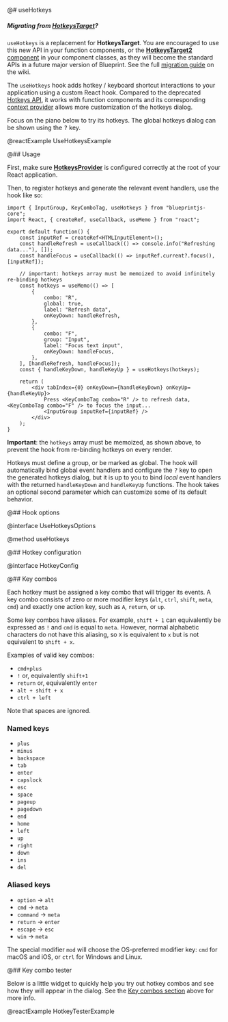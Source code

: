 @# useHotkeys

<div class="@ns-callout @ns-intent-primary @ns-icon-info-sign @ns-callout-has-body-content">
    <h5 class="@ns-heading">

Migrating from [__HotkeysTarget__](#core/legacy/hotkeys-legacy)?

</h5>

`useHotkeys` is a replacement for __HotkeysTarget__. You are encouraged to use this new API in your function
components, or the [__HotkeysTarget2__ component](#core/components/hotkeys-target2) in your component classes,
as they will become the standard APIs in a future major version of Blueprint. See the full
[migration guide](https://github.com/palantir/blueprint/wiki/HotkeysTarget-&-useHotkeys-migration) on the wiki.

</div>

The `useHotkeys` hook adds hotkey / keyboard shortcut interactions to your application using a custom React hook.
Compared to the deprecated [Hotkeys API](#core/legacy/hotkeys-legacy), it works with function components and its
corresponding [context provider](#core/context/hotkeys-provider) allows more customization of the hotkeys dialog.

Focus on the piano below to try its hotkeys. The global hotkeys dialog can be shown using the <kbd>?</kbd> key.

@reactExample UseHotkeysExample

@## Usage

First, make sure [__HotkeysProvider__](#core/context/hotkeys-provider) is configured correctly at the root of your
React application.

Then, to register hotkeys and generate the relevant event handlers, use the hook like so:

```tsx
import { InputGroup, KeyComboTag, useHotkeys } from "blueprintjs-core";
import React, { createRef, useCallback, useMemo } from "react";

export default function() {
    const inputRef = createRef<HTMLInputElement>();
    const handleRefresh = useCallback(() => console.info("Refreshing data..."), []);
    const handleFocus = useCallback(() => inputRef.current?.focus(), [inputRef]);

    // important: hotkeys array must be memoized to avoid infinitely re-binding hotkeys
    const hotkeys = useMemo(() => [
        {
            combo: "R",
            global: true,
            label: "Refresh data",
            onKeyDown: handleRefresh,
        },
        {
            combo: "F",
            group: "Input",
            label: "Focus text input",
            onKeyDown: handleFocus,
        },
    ], [handleRefresh, handleFocus]);
    const { handleKeyDown, handleKeyUp } = useHotkeys(hotkeys);

    return (
        <div tabIndex={0} onKeyDown={handleKeyDown} onKeyUp={handleKeyUp}>
            Press <KeyComboTag combo="R" /> to refresh data, <KeyComboTag combo="F" /> to focus the input...
            <InputGroup inputRef={inputRef} />
        </div>
    );
}
```

__Important__: the `hotkeys` array must be memoized, as shown above, to prevent the hook from re-binding
hotkeys on every render.

Hotkeys must define a group, or be marked as global. The hook will automatically bind global event handlers
and configure the <kbd>?</kbd> key to open the generated hotkeys dialog, but it is up to you to bind _local_
event handlers with the returned `handleKeyDown` and `handleKeyUp` functions. The hook takes an optional
second parameter which can customize some of its default behavior.

@## Hook options

@interface UseHotkeysOptions

@method useHotkeys

@## Hotkey configuration

@interface HotkeyConfig

@## Key combos

Each hotkey must be assigned a key combo that will trigger its events. A key combo consists of zero or more modifier
keys (`alt`, `ctrl`, `shift`, `meta`, `cmd`) and exactly one action key, such as `A`, `return`, or `up`.

Some key combos have aliases. For example, `shift + 1` can equivalently be expressed as `!` and `cmd` is equal to
`meta`. However, normal alphabetic characters do not have this aliasing, so `X` is equivalent to `x` but is not
equivalent to `shift + x`.

Examples of valid key combos:

-   `cmd+plus`
-   `!` or, equivalently `shift+1`
-   `return` or, equivalently `enter`
-   `alt + shift + x`
-   `ctrl + left`

Note that spaces are ignored.

### Named keys

-   `plus`
-   `minus`
-   `backspace`
-   `tab`
-   `enter`
-   `capslock`
-   `esc`
-   `space`
-   `pageup`
-   `pagedown`
-   `end`
-   `home`
-   `left`
-   `up`
-   `right`
-   `down`
-   `ins`
-   `del`

### Aliased keys

-   `option` &rarr; `alt`
-   `cmd` &rarr; `meta`
-   `command` &rarr; `meta`
-   `return` &rarr; `enter`
-   `escape` &rarr; `esc`
-   `win` &rarr; `meta`

The special modifier `mod` will choose the OS-preferred modifier key: `cmd` for macOS and iOS, or `ctrl` for Windows
and Linux.

@## Key combo tester

Below is a little widget to quickly help you try out hotkey combos and see how they will appear in the dialog. See the
[Key combos section](#core/hooks/use-hotkeys.key-combos) above for more info.

@reactExample HotkeyTesterExample
